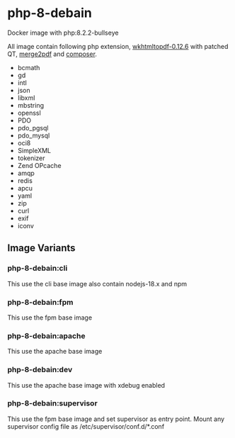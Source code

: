 # php-8-debain
Docker image with php:8.2.2-bullseye

All image contain following php extension, [wkhtmltopdf-0.12.6](https://github.com/wkhtmltopdf/wkhtmltopdf/) with patched QT, [merge2pdf](https://github.com/ajaxray/merge2pdf) and [composer](https://github.com/composer/composer).

- bcmath
- gd
- intl
- json
- libxml
- mbstring
- openssl
- PDO
- pdo_pgsql
- pdo_mysql
- oci8
- SimpleXML
- tokenizer
- Zend OPcache
- amqp
- redis
- apcu
- yaml
- zip
- curl
- exif
- iconv

## Image Variants
### php-8-debain:cli
This use the cli base image also contain nodejs-18.x and npm

### php-8-debain:fpm
This use the fpm base image

### php-8-debain:apache
This use the apache base image

### php-8-debain:dev
This use the apache base image with xdebug enabled

### php-8-debain:supervisor
This use the fpm base image and set supervisor as entry point. Mount any supervisor config file as /etc/supervisor/conf.d/*.conf
